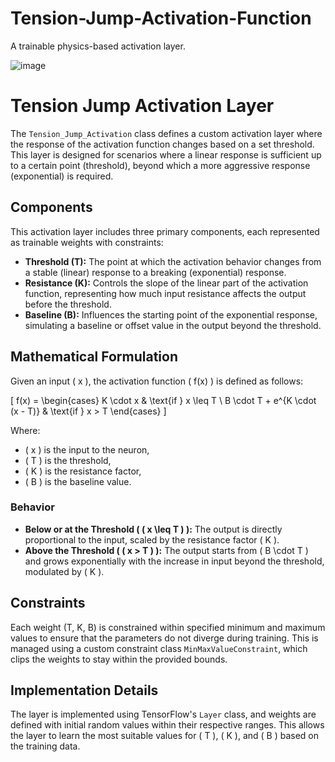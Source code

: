 # Tension-Jump-Activation-Function
A trainable physics-based activation layer.

![image](https://github.com/SoroushOskouei/Tension-Jump-Activation-Function/assets/57323986/99674c1c-3c06-43bf-975d-88a9735f9156)


# Tension Jump Activation Layer

The `Tension_Jump_Activation` class defines a custom activation layer where the response of the activation function changes based on a set threshold. This layer is designed for scenarios where a linear response is sufficient up to a certain point (threshold), beyond which a more aggressive response (exponential) is required.

## Components

This activation layer includes three primary components, each represented as trainable weights with constraints:

- **Threshold (T):** The point at which the activation behavior changes from a stable (linear) response to a breaking (exponential) response.
- **Resistance (K):** Controls the slope of the linear part of the activation function, representing how much input resistance affects the output before the threshold.
- **Baseline (B):** Influences the starting point of the exponential response, simulating a baseline or offset value in the output beyond the threshold.

## Mathematical Formulation

Given an input \( x \), the activation function \( f(x) \) is defined as follows:

\[ f(x) = \begin{cases} 
K \cdot x & \text{if } x \leq T \\
B \cdot T + e^{K \cdot (x - T)} & \text{if } x > T 
\end{cases} \]

Where:
- \( x \) is the input to the neuron,
- \( T \) is the threshold,
- \( K \) is the resistance factor,
- \( B \) is the baseline value.

### Behavior

- **Below or at the Threshold ( \( x \leq T \) ):** The output is directly proportional to the input, scaled by the resistance factor \( K \).
- **Above the Threshold ( \( x > T \) ):** The output starts from \( B \cdot T \) and grows exponentially with the increase in input beyond the threshold, modulated by \( K \).

## Constraints

Each weight (T, K, B) is constrained within specified minimum and maximum values to ensure that the parameters do not diverge during training. This is managed using a custom constraint class `MinMaxValueConstraint`, which clips the weights to stay within the provided bounds.

## Implementation Details

The layer is implemented using TensorFlow's `Layer` class, and weights are defined with initial random values within their respective ranges. This allows the layer to learn the most suitable values for \( T \), \( K \), and \( B \) based on the training data.

